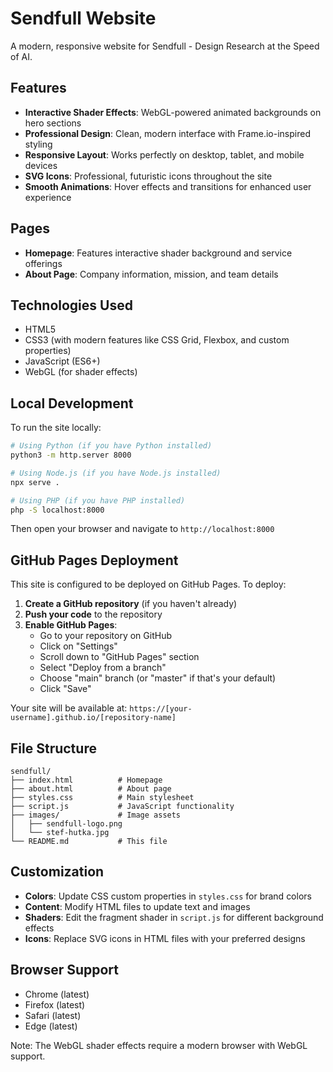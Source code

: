 # Sendfull Website

A modern, responsive website for Sendfull - Design Research at the Speed of AI.

## Features

- **Interactive Shader Effects**: WebGL-powered animated backgrounds on hero sections
- **Professional Design**: Clean, modern interface with Frame.io-inspired styling
- **Responsive Layout**: Works perfectly on desktop, tablet, and mobile devices
- **SVG Icons**: Professional, futuristic icons throughout the site
- **Smooth Animations**: Hover effects and transitions for enhanced user experience

## Pages

- **Homepage**: Features interactive shader background and service offerings
- **About Page**: Company information, mission, and team details

## Technologies Used

- HTML5
- CSS3 (with modern features like CSS Grid, Flexbox, and custom properties)
- JavaScript (ES6+)
- WebGL (for shader effects)

## Local Development

To run the site locally:

```bash
# Using Python (if you have Python installed)
python3 -m http.server 8000

# Using Node.js (if you have Node.js installed)
npx serve .

# Using PHP (if you have PHP installed)
php -S localhost:8000
```

Then open your browser and navigate to `http://localhost:8000`

## GitHub Pages Deployment

This site is configured to be deployed on GitHub Pages. To deploy:

1. **Create a GitHub repository** (if you haven't already)
2. **Push your code** to the repository
3. **Enable GitHub Pages**:
   - Go to your repository on GitHub
   - Click on "Settings"
   - Scroll down to "GitHub Pages" section
   - Select "Deploy from a branch"
   - Choose "main" branch (or "master" if that's your default)
   - Click "Save"

Your site will be available at: `https://[your-username].github.io/[repository-name]`

## File Structure

```
sendfull/
├── index.html          # Homepage
├── about.html          # About page
├── styles.css          # Main stylesheet
├── script.js           # JavaScript functionality
├── images/             # Image assets
│   ├── sendfull-logo.png
│   └── stef-hutka.jpg
└── README.md           # This file
```

## Customization

- **Colors**: Update CSS custom properties in `styles.css` for brand colors
- **Content**: Modify HTML files to update text and images
- **Shaders**: Edit the fragment shader in `script.js` for different background effects
- **Icons**: Replace SVG icons in HTML files with your preferred designs

## Browser Support

- Chrome (latest)
- Firefox (latest)
- Safari (latest)
- Edge (latest)

Note: The WebGL shader effects require a modern browser with WebGL support. 